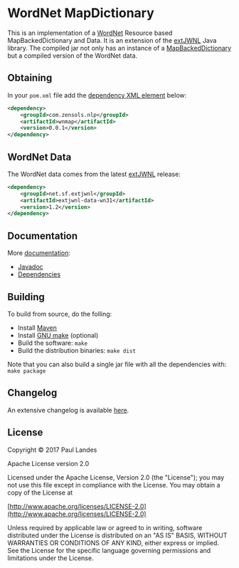 # WordNet MapDictionary

This is an implementation of a [WordNet] Resource based MapBackedDictionary and
Data.  It is an extension of the [extJWNL] Java library.  The compiled jar not
only has an instance of a [MapBackedDictionary] but a compiled version of the
WordNet data.


## Obtaining

In your `pom.xml` file add
the
[dependency XML element](https://plandes.github.io/wnmap/dependency-info.html) below:
```xml
<dependency>
    <groupId>com.zensols.nlp</groupId>
    <artifactId>wnmap</artifactId>
    <version>0.0.1</version>
</dependency>
```


## WordNet Data

The WordNet data comes from the latest [extJWNL] release:
```xml
<dependency>
    <groupId>net.sf.extjwnl</groupId>
    <artifactId>extjwnl-data-wn31</artifactId>
    <version>1.2</version>
</dependency>
```


## Documentation

More [documentation](https://plandes.github.io/wnmap/):
* [Javadoc](https://plandes.github.io/wnmap/apidocs/index.html)
* [Dependencies](https://plandes.github.io/wnmap/dependencies.html)


## Building

To build from source, do the folling:

- Install [Maven](https://maven.apache.org)
- Install [GNU make](https://www.gnu.org/software/make/) (optional)
- Build the software: `make`
- Build the distribution binaries: `make dist`

Note that you can also build a single jar file with all the dependencies with: `make package`


## Changelog

An extensive changelog is available [here](CHANGELOG.md).


## License

Copyright © 2017 Paul Landes

Apache License version 2.0

Licensed under the Apache License, Version 2.0 (the "License");
you may not use this file except in compliance with the License.
You may obtain a copy of the License at

[http://www.apache.org/licenses/LICENSE-2.0](http://www.apache.org/licenses/LICENSE-2.0)

Unless required by applicable law or agreed to in writing, software
distributed under the License is distributed on an "AS IS" BASIS,
WITHOUT WARRANTIES OR CONDITIONS OF ANY KIND, either express or implied.
See the License for the specific language governing permissions and
limitations under the License.


<!-- links -->
[MapBackedDictionary]: http://extjwnl.sourceforge.net/javadocs/net/sf/extjwnl/dictionary/MapBackedDictionary.html
[WordNet]: https://wordnet.princeton.edu
[extJWNL]: http://extjwnl.sourceforge.net
